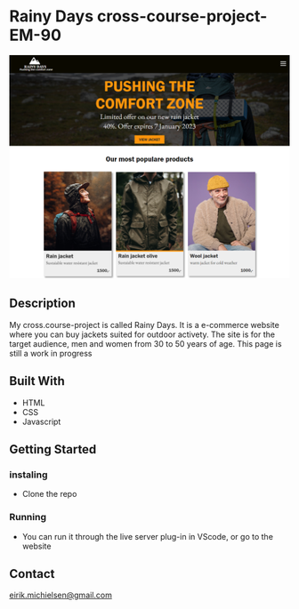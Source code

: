 # Rainy Days cross-course-project-EM-90

![image](/ny-rainy-days-code/rainyDays-photos/Cross-course-project.PNG)

## Description

My cross.course-project is called Rainy Days. It is a e-commerce website where you can buy jackets suited for outdoor activety.
The site is for the target audience, men and women from 30 to 50 years of age. This page is still a work in progress

## Built With

- HTML
- CSS
- Javascript

## Getting Started

### instaling

- Clone the repo

### Running

- You can run it through the live server plug-in in VScode, or go to the website


## Contact

eirik.michielsen@gmail.com
